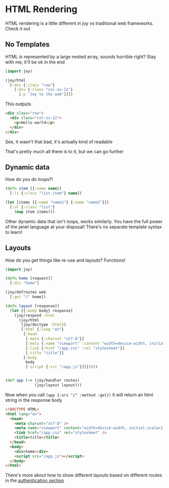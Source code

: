 # HTML Rendering

HTML rendering is a little different in joy vs traditional web frameworks. Check it out

## No Templates

HTML is represented by a large nested array, sounds horrible right? Stay with me, it'll be ok in the end

```clojure
(import joy)

(joy/html
  [:div {:class "row"}
    [:div {:class "col-xs-12"}
      [:p "Joy to the web"]]])
```

This outputs

```html
<div class="row">
  <div class="col-xs-12">
    <p>Hello world</p>
  </div>
</div>
```

See, it wasn't that bad, it's actually kind of readable

That's pretty much all there is to it, but we can go further

## Dynamic data

How do you do loops?!

```clojure
(defn item [{:name name}]
  [:li {:class "list-item"} name])

(let [items [{:name "name1"} {:name "name2"}]]
  [:ul {:class "list"}
    (map item items)])
```

Other dynamic data that isn't loops, works similarly. You have the full power of the janet language at your disposal! There's no separate template syntax to learn!

## Layouts

How do you get things like re-use and layouts? Functions!

```clojure
(import joy)

(defn home [request])
  [:div "home"]

(joy/defroutes web
  [:get "/" home])

(defn layout [response])
  (let [{:body body} response]
    (joy/respond :html
      (joy/html
       (joy/doctype :html5)
       [:html {:lang "en"}
        [:head
         [:meta {:charset "utf-8"}]
         [:meta {:name "viewport" :content "width=device-width, initial-scale=1"}]
         [:link {:href "/app.css" :rel "stylesheet"}]
         [:title "title"]]
        [:body
         body
         [:script {:src "/app.js"}]]]))))


(def app (-> (joy/handler routes)
             (joy/layout layout)))
```

Now when you call `(app {:uri "/" :method :get})` it will return an html string in the response body

```html
<!DOCTYPE HTML>
<html lang="en">
  <head>
    <meta charset="utf-8" />
    <meta name="viewport" content="width=device-width, initial-scale=1" />
    <link href="/app.css" rel="stylesheet" />
    <title>title</title>
  </head>
  <body>
    <div>home</div>
    <script src="/app.js"></script>
  </body>
</html>
```

There's more about how to show different layouts based on different routes in the [authentication section](authentication.md)
